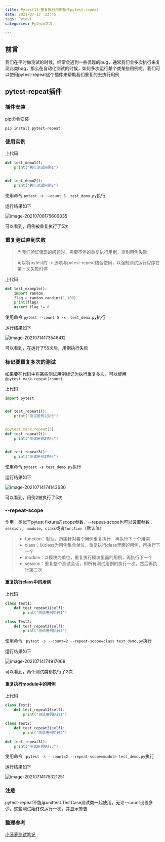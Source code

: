```yaml
---
title: Pytest11-重复执行用例插件pytest-repeat
date: 2021-07-13  23:45
tags: Pytest
categories: Python学习

---
```


## 前言

我们在平时做测试的时候，经常会遇到一些偶现的bug，通常我们会多次执行来复现此类bug，那么在自动化测试的时候，如何多次运行某个或某些用例呢，我们可以使用pytest-repeat这个插件来帮助我们重复的去执行用例

## pytest-repeat插件

### 插件安装

pip命令安装

```shell
pip install pytest-repeat
```

### 使用实例

上代码

```python
def test_demo1():
    print("执行测试用例1")


def test_demo2():
    print("执行测试用例2")
```

使用命令  `pytest -s --count 5  test_demo.py`执行

运行结果如下

![image-20210708175609335](https://img.rockche.cn//image-20210708175609335.png)

可以看到，用例被重复执行了5次

### 重复测试直到失败

> 当我们验证偶现的问题时，需要不停的重复执行用例，直到用例失败
>
> 可以将pytest的 -x 选项与pytest-repeat结合使用，以强制测试运行程序在第一次失败时停

上代码

```python
def test_example():
    import random
    flag = random.randint(1,100)
    print(flag)
    assert flag != 8
```

使用命令  `pytest --count 5 -x  test_demo.py`执行

运行结果如下

![image-20210714173546412](https://img.rockche.cn//image-20210714173546412.png)

可以看到，在运行了55次后，用例执行失败



### 标记要重复多次的测试

如果要在代码中将某些测试用例标记为执行重复多次，可以使用 `@pytest.mark.repeat(count)` 

上代码

```python
import pytest


def test_repeat1():
    print("测试用例1执行")


@pytest.mark.repeat(5)
def test_repeat2():
    print("测试用例2执行")


def test_repeat3():
    print("测试用例3执行")
```

使用命令  `pytest -s test_demo.py`执行

运行结果如下

![image-20210714174143630](https://img.rockche.cn//image-20210714174143630.png)

可以看到，用例2被执行了5次

### --repeat-scope

作用：类似于pytest fixture的scope参数，--repeat-scope也可以设置参数： `session` ， `module`，`class`或者`function`（默认值）

> - function：默认，范围针对每个用例重复执行，再执行下一个用例
> - class：以class为用例集合单位，重复执行class里面的用例，再执行下一个
> - module：以模块为单位，重复执行模块里面的用例，再执行下一个
> - session：重复整个测试会话，即所有测试用例的执行一次，然后再执行第二次

#### 重复执行class中的用例

上代码

```python
class Test1:
    def test_repeat1(self):
        print("测试用例执行1")

class Test2:
    def test_repeat2(self):
        print("测试用例执行2")
```

使用命令  ` pytest -s --count=2 --repeat-scope=class test_demo.py`执行

运行结果如下

![image-20210714174917068](https://img.rockche.cn//image-20210714174917068.png)

可以看到，两个测试类都执行了2次

#### 重复执行module中的用例

上代码

```python
class Test1:
    def test_repeat1(self):
        print("测试用例执行1")

class Test2:
    def test_repeat2(self):
        print("测试用例执行2")

def test_repeat3():
    print("测试用例执行3")
```

使用命令  ` pytest -s --count=2 --repeat-scope=module test_demo.py`执行

运行结果如下

![image-20210714175321251](https://img.rockche.cn//image-20210714175321251.png)

### 注意

pytest-repeat不能与unittest.TestCase测试类一起使用。无论--count设置多少，这些测试始终仅运行一次，并显示警告

### 整理参考

[小菠萝测试笔记](https://www.cnblogs.com/poloyy/p/12691240.html)

